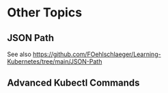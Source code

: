 # Other Topics

## JSON Path
See also https://github.com/FOehlschlaeger/Learning-Kubernetes/tree/main/JSON-Path

## Advanced Kubectl Commands

